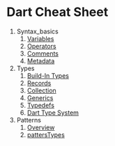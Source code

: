 # Dart Cheat Sheet

1. Syntax_basics
    1. [Variables](https://github.com/claudiocoder/dart_cheat_sheet/blob/develop/src/syntax_basics/variables.dart)
    2. [Operators](https://github.com/claudiocoder/dart_cheat_sheet/blob/develop/src/syntax_basics/operators.dart)
    3. [Comments](https://github.com/claudiocoder/dart_cheat_sheet/blob/develop/src/syntax_basics/comments.dart)
    4. [Metadata](https://github.com/claudiocoder/dart_cheat_sheet/blob/develop/src/syntax_basics/metadata.dart)
2. Types
    1. [Build-In Types](https://github.com/claudiocoder/dart_cheat_sheet/blob/develop/src/types/build-in-types.dart)
    2. [Records](https://github.com/claudiocoder/dart_cheat_sheet/blob/develop/src/types/records.dart)
    3. [Collection](https://github.com/claudiocoder/dart_cheat_sheet/blob/develop/src/types/collections.dart)
    4. [Generics](https://github.com/claudiocoder/dart_cheat_sheet/blob/develop/src/types/generics.dart)
    5. [Typedefs](https://github.com/claudiocoder/dart_cheat_sheet/blob/develop/src/types/typedefs.dart)
    6. [Dart Type System](https://github.com/claudiocoder/dart_cheat_sheet/blob/develop/src/types/build-in-types.dart)
3. Patterns
    1. [Overview](https://github.com/claudiocoder/dart_cheat_sheet/blob/develop/src/patters/overview.dart)
    2. [pattersTypes](https://github.com/claudiocoder/dart_cheat_sheet/blob/develop/src/patters/pattersTypes.dart)